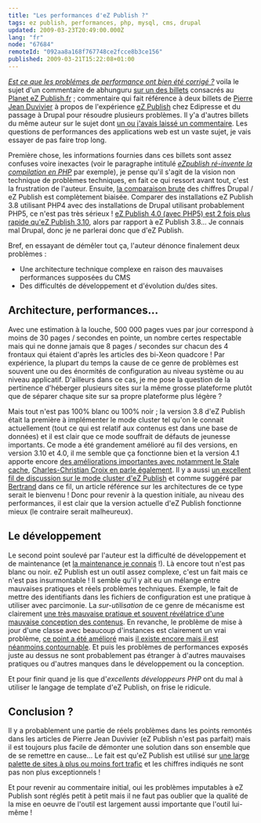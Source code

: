 ```yaml
---
title: "Les performances d'eZ Publish ?"
tags: ez publish, performances, php, mysql, cms, drupal
updated: 2009-03-23T20:49:00.000Z
lang: "fr"
node: "67684"
remoteId: "092aa8a168f767748ce2fcce8b3ce156"
published: 2009-03-21T15:22:08+01:00
---
```


*[Est ce que les problémes de performance ont bien été corrigé ?](/post/etude-du-planet-ez-publish-fr-3-3-performances-caches-et-compagnie#c67673)* voila le sujet d'un commentaire de abhunguru [sur un des billets](/post/etude-du-planet-ez-publish-fr-3-3-performances-caches-et-compagnie) consacrés au [Planet eZ Publish.fr](http://www.planet-ezpublish.fr/) ; commentaire qui fait référence à deux billets de [Pierre Jean Duvivier](http://www.media-business.biz) à propos de l'expérience [eZ Publish](/tag/ez-publish) chez Edipresse et du passage à Drupal pour résoudre plusieurs problèmes. Il y'a d'autres billets du même auteur sur le sujet dont [un ou j'avais laissé un commentaire](http://www.media-business.biz/content/ezpublish-vs-drupal-pourquoi-ezpublish-est-battu-par-ko#comment-1). Les questions de performances des applications web est un vaste sujet, je vais essayer de pas faire trop long.


Première chose, les informations fournies dans ces billets sont assez confuses voire inexactes (voir le paragraphe intitulé [*eZpublish ré-invente la compilation en PHP*](http://www.media-business.biz/content/ezpublish-lenfer-du-devoir) par exemple), je pense qu'il s'agit de la vision non technique de problèmes techniques, en fait ce qui ressort avant tout, c'est la frustration de l'auteur. Ensuite, [la comparaison brute](http://www.media-business.biz/content/ezpublish-et-drupal-chez-edipresse-18-mois-apr%C3%A8squel-est-le-bilan) des chiffres Drupal / eZ Publish est complètement biaisée. Comparer des installations eZ Publish 3.8 utilisant PHP4 avec des installations de Drupal utilisant probablement PHP5, ce n'est pas très sérieux ! [eZ Publish 4.0 (avec PHP5) est 2 fois plus rapide qu'eZ Publish 3.10](/post/benchmark-between-ez-publish-4-and-ez-publish-3-10-with-or-without-a-php-opcode-cache), alors par rapport à eZ Publish 3.8... Je connais mal Drupal, donc je ne parlerai donc que d'eZ Publish.


Bref, en essayant de démêler tout ça, l'auteur dénonce finalement deux problèmes :

* Une architecture technique complexe en raison des mauvaises performances supposées du CMS
* Des difficultés de développement et d'évolution du/des sites.


## Architecture, performances...


Avec une estimation à la louche, 500 000 pages vues par jour correspond à moins de 30 pages / secondes en pointe, un nombre certes respectable mais qui ne donne jamais que 8 pages / secondes sur chacun des 4 frontaux qui étaient d'après les articles des bi-Xeon quadcore ! Par expérience, la plupart du temps la cause de ce genre de problèmes est souvent une ou des énormités de configuration au niveau système ou au niveau applicatif. D'ailleurs dans ce cas, je me pose la question de la pertinence d'héberger plusieurs sites sur la même grosse plateforme plutôt que de séparer chaque site sur sa propre plateforme plus légère ?


Mais tout n'est pas 100% blanc ou 100% noir ; la version 3.8 d'eZ Publish était la première à implémenter le mode cluster tel qu'on le connait actuellement (tout ce qui est relatif aux contenus est dans une base de données) et il est clair que ce mode souffrait de défauts de jeunesse importants. Ce mode a été grandement amélioré au fil des versions, en version 3.10 et 4.0, il me semble que ça fonctionne bien et la version 4.1 apporte encore [des améliorations importantes avec notamment le Stale cache](http://blog.ankh-morpork.net/2009/03/18/ez-publish-41-stalecache/), [Charles-Christian Croix en parle également](http://www.karlesnine.com/post/2009/03/10/eZPublish-OJD). Il y a aussi [un excellent fil de discussion sur le mode cluster d'eZ Publish](http://ez.no/developer/forum/developer/cluster_performance) et comme suggéré par [Bertrand](http://blog.ankh-morpork.net/) dans ce fil, un article référence sur les architectures de ce type serait le bienvenu ! Donc pour revenir à la question initiale, au niveau des performances, il est clair que la version actuelle d'eZ Publish fonctionne mieux (le contraire serait malheureux).


## Le développement


Le second point soulevé par l'auteur est la difficulté de développement et de maintenance (et [la maintenance je connais](/page/cv-fr) !). Là encore tout n'est pas blanc ou noir. eZ Publish est un outil assez complexe, c'est un fait mais ce n'est pas insurmontable ! Il semble qu'il y ait eu un mélange entre mauvaises pratiques et réels problèmes techniques. Exemple, le fait de mettre des identifiants dans les fichiers de configuration est une pratique à utiliser avec parcimonie. La *sur-utilisation* de ce genre de mécanisme est clairement [une très mauvaise pratique et souvent révélatrice d'une mauvaise conception des contenus](http://www.unelectronlibre.info/journal/post/2009/02/09/Entretenir-des-sites-sous-eZ-Publish). En revanche, le problème de mise à jour d'une classe avec beaucoup d'instances est clairement un vrai problème, [ce point a été amélioré](http://issues.ez.no/14133) mais [il existe encore mais il est néanmoins contournable](http://issues.ez.no/10203). Et puis les problèmes de performances exposés juste au dessus ne sont probablement pas étranger à d'autres mauvaises pratiques ou d'autres manques dans le développement ou la conception.


Et pour finir quand je lis que d'*excellents développeurs PHP* ont du mal à utiliser le langage de template d'eZ Publish, on frise le ridicule.


## Conclusion ?


Il y a probablement une partie de réels problèmes dans les points remontés dans les articles de Pierre Jean Duvivier (eZ Publish n'est pas parfait) mais il est toujours plus facile de démonter une solution dans son ensemble que de se remettre en cause... Le fait est qu'eZ Publish est utilisé sur [une large palette de sites à plus ou moins fort trafic](http://ez.no/customers/references) et les chiffres indiqués ne sont pas non plus exceptionnels !


Et pour revenir au commentaire initial, oui les problèmes imputables à eZ Publish sont réglés petit à petit mais il ne faut pas oublier que la qualité de la mise en oeuvre de l'outil est largement aussi importante que l'outil lui-même !

